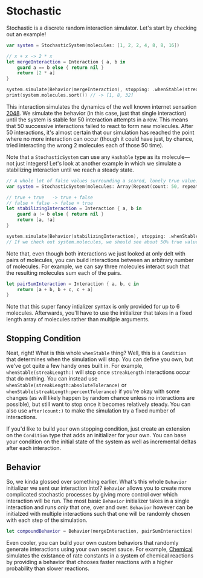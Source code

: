 # Stochastic

Stochastic is a discrete random interaction simulator. Let's start by checking out an example!
```swift
var system = StochasticSystem(molecules: [1, 2, 2, 4, 8, 8, 16])

// x + x -> 2 * x
let mergeInteraction = Interaction { a, b in
    guard a == b else { return nil }
    return [2 * a]
}

system.simulate(Behavior(mergeInteraction), stopping: .whenStable(streakLength: 50))
print(system.molecules.sort()) // -> [1, 8, 32]
```
This interaction simulates the dynamics of the well known internet sensation [2048](https://github.com/ialexryan/CS124-Project/blob/master/src/booter/README.md). We simulate the behavior (in this case, just that single interaction) until the system is stable for 50 interaction attempts in a row. This means that 50 successive interactions failed to react to form new molecules. After 50 interactions, it's almost certain that our simulation has reached the point where no more interaction can occur (though it could have just, by chance, tried interacting the wrong 2 molecules each of those 50 time).

Note that a `StochasticSystem` can use any `Hashable` type as its molecule—not just integers! Let's look at another example in which we simulate a stabilizing interaction until we reach a steady state.
```swift
// A whole lot of false values surrounding a scared, lonely true value.
var system = StochasticSystem(molecules: Array(Repeat(count: 50, repeatedValue: false)) + [true])

// true + true   -> true + false
// false + false -> false + true
let stabilizingInteraction = Interaction { a, b in
    guard a != b else { return nil }
    return [a, !a]
}

system.simulate(Behavior(stabilizingInteraction), stopping: .whenStable(streakLength: 70, absoluteTolerance: 2))
// If we check out system.molecules, we should see about 50% true values and 50% false values—try it!
```

Note that, even though both interactions we just looked at only delt with pairs of molecules, you can build interactions between an arbitrary number of molecules. For example, we can say three molecules interact such that the resulting molecules sum each of the pairs.
```swift
let pairSumInteraction = Interaction { a, b, c in 
    return [a + b, b + c, c + a]
}
```
Note that this super fancy intializer syntax is only provided for up to 6 molecules. Afterwards, you'll have to use the initializer that takes in a fixed length array of molecules rather than multiple arguments.

## Stopping Condition

Neat, right! What is this whole `whenStable` thing? Well, this is a `Condition` that determines when the simulation will stop. You can define you own, but we've got quite a few handy ones built in. For example, `whenStable(streakLength:)` will stop once `streakLength` interactions occur that do nothing. You can instead use `whenStable(streakLength:absoluteTolerance)` or `whenStable(streakLength:percentTolerance)` if you're okay with some changes (as will likely happen by random chance unless no interactions are possible), but still want to stop once it becomes relatively steady. You can also use `after(count:)` to make the simulation try a fixed number of interactions.

If you'd like to build your own stopping condition, just create an extension on the `Condition` type that adds an initializer for your own. You can base your condition on the initial state of the system as well as incremental deltas after each interaction.

## Behavior

So, we kinda glossed over something earlier. What's this whole `Behavior` initializer we sent our interaction into!? `Behavior` allows you to create more complicated stochastic processes by giving more control over which interaction will be run. The most basic `Behavior` initializer takes in a single interaction and runs *only* that one, over and over. `Behavior` however can be initialzed with multiple interactions such that one will be randomly chosen with each step of the simulation.
```swift
let compoundBehavior = Behavior(mergeInteraction, pairSumInteraction)
```
Even cooler, you can build your own custom behaviors that randomly generate interactions using your own secret sauce. For example, [Chemical](https://github.com/JadenGeller/Chemical) simulates the existance of rate constants in a system of chemical reactions by providing a behavior that chooses faster reactions with a higher probability than slower reactions.
